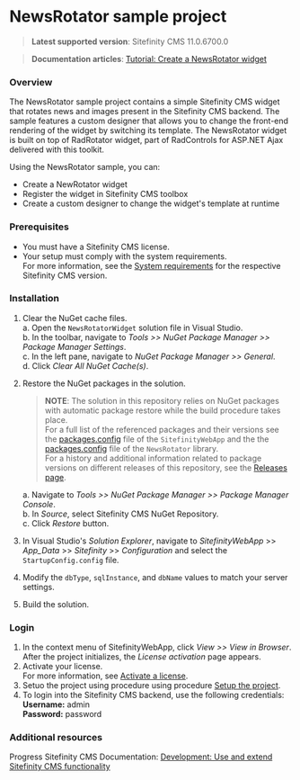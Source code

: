 NewsRotator sample project
======================================

>**Latest supported version**: Sitefinity CMS 11.0.6700.0

>**Documentation articles**: [Tutorial: Create a NewsRotator widget](http://docs.sitefinity.com/tutorial-create-a-newsrotator-widget-webforms)

### Overview

The NewsRotator sample project contains a simple Sitefinity CMS widget that rotates news and images present in the Sitefinity CMS backend. The sample features a custom designer that allows you to change the front-end rendering of the widget by switching its template. The NewsRotator widget is built on top of RadRotator widget, part of RadControls for ASP.NET Ajax delivered with this toolkit.

Using the NewsRotator sample, you can:   
 - Create a NewRotator widget
 - Register the widget in Sitefinity CMS toolbox
 - Create a custom designer to change the widget's template at runtime

### Prerequisites

- You must have a Sitefinity CMS license.
- Your setup must comply with the system requirements.  
 For more information, see the [System requirements](https://docs.sitefinity.com/system-requirements) for the  respective Sitefinity CMS version.
 
### Installation

1. Clear the NuGet cache files.  
 a. Open the `NewsRotatorWidget` solution file in Visual Studio.  
 b. In the toolbar, navigate to _Tools >> NuGet Package Manager >> Package Manager Settings_.  
 c. In the left pane, navigate to _NuGet Package Manager >> General_.  
 d. Click _Clear All NuGet Cache(s)_.
2. Restore the NuGet packages in the solution.  
   
   >**NOTE**: The solution in this repository relies on NuGet packages with automatic package restore while the build procedure takes place.   
   >For a full list of the referenced packages and their versions see the [packages.config](https://github.com/Sitefinity/Telerik.Sitefinity.Samples.NewsRotator/blob/master/SitefinityWebApp/packages.config) file of the `SitefinityWebApp` and the the [packages.config](https://github.com/Sitefinity/Telerik.Sitefinity.Samples.NewsRotator/blob/master/NewsRotator/packages.config) file of the `NewsRotator` library.    
   >For a history and additional information related to package versions on different releases of this repository, see the [Releases page](https://github.com/Sitefinity/Telerik.Sitefinity.Samples.NewsRotator/releases).
   >  
   a. Navigate to _Tools >> NuGet Package Manager >> Package Manager Console_.  
   b. In _Source_, select Sitefinity CMS NuGet Repository.  
   c. Click _Restore_ button.
3. In Visual Studio's _Solution Explorer_, navigate to _SitefinityWebApp_ >> _App_Data_ >> _Sitefinity_ >> _Configuration_ and select the `StartupConfig.config` file. 
4. Modify the `dbType`, `sqlInstance`, and `dbName` values to match your server settings.
5. Build the solution.

### Login

1. In the context menu of SitefinityWebApp, click _View >> View in Browser_.  
 After the project initializes, the _License activation_ page appears.
2. Activate your license.  
 For more information, see [Activate a license](http://docs.sitefinity.com/activate-a-license).
3. Setuo the project using procedure using procedure [Setup the project](https://docs.sitefinity.com/configure-and-start-a-project).
4. To login into the Sitefinity CMS backend, use the following credentials:  
 **Username:** admin  
 **Password:** password

### Additional resources
Progress Sitefinity CMS Documentation: [Development: Use and extend Sitefinity CMS functionality](http://docs.sitefinity.com/develop-create-and-manage-website-content)
